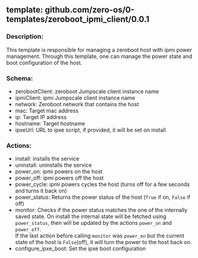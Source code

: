 ## template: github.com/zero-os/0-templates/zeroboot_ipmi_client/0.0.1

### Description:

This template is responsible for managing a zeroboot host with ipmi power management.
Through this template, one can manage the power state and boot configuration of the host.

### Schema:

- zerobootClient: zeroboot Jumpscale client instance name
- ipmiClient: ipmi Jumpscale client instance name
- network: Zeroboot network that contains the host
- mac: Target mac address
- ip: Target IP address
- hostname: Target hostname
- ipxeUrl: URL to ipxe script, if provided, it will be set on install

### Actions:

- install: installs the service
- uninstall: uninstalls the service
- power_on: ipmi powers on the host
- power_off: ipmi powers off the host
- power_cycle: ipmi powers cycles the host (turns off for a few seconds and turns it back on)
- power_status: Returns the power status of the host (`True` if on, `False` if off)
- monitor: Checks if the power status matches the one of the internally saved state. On install the internal state will be fetched using `power_status`, then will be updated by the actions `power_on` and `power_off`.  
If the last action before calling `monitor` was `power_on` but the current state of the host is `False`(off), it will turn the  power to the host back on.
- configure_ipxe_boot: Set the ipxe boot configuration
